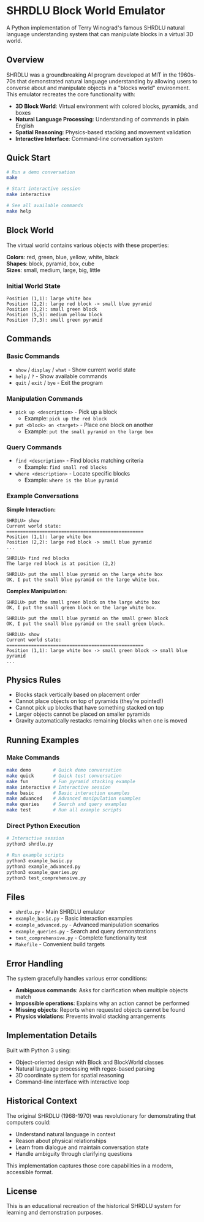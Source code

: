 # SHRDLU Block World Emulator

A Python implementation of Terry Winograd's famous SHRDLU natural language understanding system that can manipulate blocks in a virtual 3D world.

## Overview

SHRDLU was a groundbreaking AI program developed at MIT in the 1960s-70s that demonstrated natural language understanding by allowing users to converse about and manipulate objects in a "blocks world" environment. This emulator recreates the core functionality with:

- **3D Block World**: Virtual environment with colored blocks, pyramids, and boxes
- **Natural Language Processing**: Understanding of commands in plain English
- **Spatial Reasoning**: Physics-based stacking and movement validation
- **Interactive Interface**: Command-line conversation system

## Quick Start

```bash
# Run a demo conversation
make

# Start interactive session
make interactive

# See all available commands
make help
```

## Block World

The virtual world contains various objects with these properties:

**Colors**: red, green, blue, yellow, white, black  
**Shapes**: block, pyramid, box, cube  
**Sizes**: small, medium, large, big, little

### Initial World State
```
Position (1,1): large white box
Position (2,2): large red block -> small blue pyramid
Position (3,2): small green block
Position (5,5): medium yellow block
Position (7,3): small green pyramid
```

## Commands

### Basic Commands
- `show` / `display` / `what` - Show current world state
- `help` / `?` - Show available commands
- `quit` / `exit` / `bye` - Exit the program

### Manipulation Commands
- `pick up <description>` - Pick up a block
  - Example: `pick up the red block`
- `put <block> on <target>` - Place one block on another
  - Example: `put the small pyramid on the large box`

### Query Commands
- `find <description>` - Find blocks matching criteria
  - Example: `find small red blocks`
- `where <description>` - Locate specific blocks
  - Example: `where is the blue pyramid`

### Example Conversations

**Simple Interaction:**
```
SHRDLU> show
Current world state:
==================================================
Position (1,1): large white box
Position (2,2): large red block -> small blue pyramid
...

SHRDLU> find red blocks
The large red block is at position (2,2)

SHRDLU> put the small blue pyramid on the large white box
OK, I put the small blue pyramid on the large white box.
```

**Complex Manipulation:**
```
SHRDLU> put the small green block on the large white box
OK, I put the small green block on the large white box.

SHRDLU> put the small blue pyramid on the small green block  
OK, I put the small blue pyramid on the small green block.

SHRDLU> show
Current world state:
==================================================
Position (1,1): large white box -> small green block -> small blue pyramid
...
```

## Physics Rules

- Blocks stack vertically based on placement order
- Cannot place objects on top of pyramids (they're pointed!)
- Cannot pick up blocks that have something stacked on top
- Larger objects cannot be placed on smaller pyramids
- Gravity automatically restacks remaining blocks when one is moved

## Running Examples

### Make Commands
```bash
make demo        # Quick demo conversation
make quick       # Quick test conversation  
make fun         # Fun pyramid stacking example
make interactive # Interactive session
make basic       # Basic interaction examples
make advanced    # Advanced manipulation examples
make queries     # Search and query examples
make test        # Run all example scripts
```

### Direct Python Execution
```bash
# Interactive session
python3 shrdlu.py

# Run example scripts
python3 example_basic.py
python3 example_advanced.py
python3 example_queries.py
python3 test_comprehensive.py
```

## Files

- `shrdlu.py` - Main SHRDLU emulator
- `example_basic.py` - Basic interaction examples
- `example_advanced.py` - Advanced manipulation scenarios
- `example_queries.py` - Search and query demonstrations
- `test_comprehensive.py` - Complete functionality test
- `Makefile` - Convenient build targets

## Error Handling

The system gracefully handles various error conditions:

- **Ambiguous commands**: Asks for clarification when multiple objects match
- **Impossible operations**: Explains why an action cannot be performed
- **Missing objects**: Reports when requested objects cannot be found
- **Physics violations**: Prevents invalid stacking arrangements

## Implementation Details

Built with Python 3 using:
- Object-oriented design with Block and BlockWorld classes
- Natural language processing with regex-based parsing
- 3D coordinate system for spatial reasoning
- Command-line interface with interactive loop

## Historical Context

The original SHRDLU (1968-1970) was revolutionary for demonstrating that computers could:
- Understand natural language in context
- Reason about physical relationships
- Learn from dialogue and maintain conversation state
- Handle ambiguity through clarifying questions

This implementation captures those core capabilities in a modern, accessible format.

## License

This is an educational recreation of the historical SHRDLU system for learning and demonstration purposes.